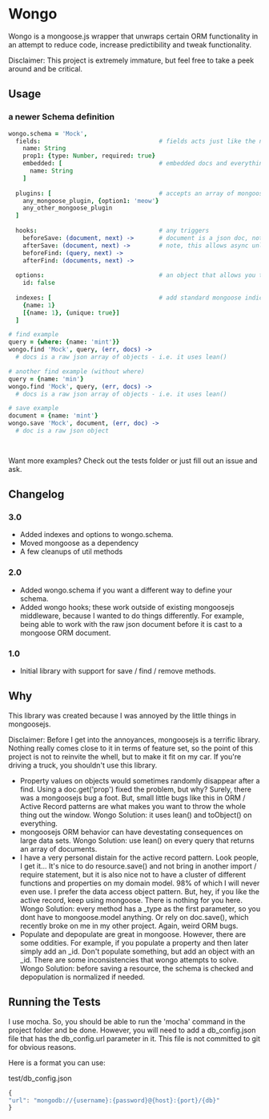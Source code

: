# Wongo

Wongo is a mongoose.js wrapper that unwraps certain ORM functionality in an attempt to reduce code, increase predictibility and tweak functionality. 

Disclaimer: This project is extremely immature, but feel free to take a peek around and be critical. 

## Usage

### a newer Schema definition

```coffeescript
wongo.schema = 'Mock',
  fields:                                 # fields acts just like the normal mongoose schema
    name: String
    prop1: {type: Number, required: true}
    embedded: [                           # embedded docs and everything are just like mongoose
      name: String
    ]
    
  plugins: [                              # accepts an array of mongoose plugins
    any_mongoose_plugin, {option1: 'meow'}
    any_other_mongoose_plugin
  ]
  
  hooks:                                  # any triggers 
    beforeSave: (document, next) ->       # document is a json doc, not a mongoose ORM doc
    afterSave: (document, next) ->        # note, this allows async unlike mongoose
    beforeFind: (query, next) ->
    afterFind: (documents, next) ->
  
  options:                                # an object that allows you to change mongoose options for the schema
    id: false
    
  indexes: [                              # add standard mongoose indices
    {name: 1}
    [{name: 1}, {unique: true}]
  ]
```

```coffeescript
# find example
query = {where: {name: 'mint'}}
wongo.find 'Mock', query, (err, docs) ->
  # docs is a raw json array of objects - i.e. it uses lean()

# another find example (without where)
query = {name: 'min'}
wongo.find 'Mock', query, (err, docs) ->
  # docs is a raw json array of objects - i.e. it uses lean()

# save example
document = {name: 'mint'}
wongo.save 'Mock', document, (err, doc) ->
  # doc is a raw json object

  
```

Want more examples? Check out the tests folder or just fill out an issue and ask. 

## Changelog

### 3.0 
* Added indexes and options to wongo.schema.
* Moved mongoose as a dependency 
* A few cleanups of util methods

### 2.0 
* Added wongo.schema if you want a different way to define your schema. 
* Added wongo hooks; these work outside of existing mongoosejs middleware, because I wanted to do things differently. For example, being able to work with the raw json document before it is cast to a mongoose ORM document. 

### 1.0 
* Initial library with support for save / find / remove methods.


## Why

This library was created because I was annoyed by the little things in mongoosejs. 

Disclaimer: Before I get into the annoyances, mongoosejs is a terrific library. Nothing really comes close to it in terms of feature set, so the point of this project is not to reinvite the whell, but to make it fit on my car. If you're driving a truck, you shouldn't use this library. 

* Property values on objects would sometimes randomly disappear after a find. Using a doc.get('prop') fixed the problem, but why? Surely, there was a mongoosejs bug a foot. But, small little bugs like this in ORM / Active Record patterns are what makes you want to throw the whole thing out the window. Wongo Solution: it uses lean() and toObject() on everything. 
* mongoosejs ORM behavior can have devestating consequences on large data sets. Wongo Solution: use lean() on every query that returns an array of documents.  
* I have a very personal distain for the active record pattern. Look people, I get it... It's nice to do resource.save() and not bring in another import / require statement, but it is also nice not to have a cluster of different functions and properties on my domain model. 98% of which I will never even use. I prefer the data access object pattern. But, hey, if you like the active record, keep using mongoose. There is nothing for you here. Wongo Solution: every method has a _type as the first parameter, so you dont have to mongoose.model anything. Or rely on doc.save(), which recently broke on me in my other project. Again, weird ORM bugs. 
* Populate and depopulate are great in mongoose. However, there are some oddities. For example, if you populate a property and then later simply add an _id. Don't populate something, but add an object with an _id. There are some inconsistencies that wongo attempts to solve. Wongo Solution: before saving a resource, the schema is checked and depopulation is normalized if needed.


## Running the Tests

I use mocha. So, you should be able to run the 'mocha' command in the project folder and be done. However, you will need to add a db_config.json file that has the db_config.url parameter in it. This file is not committed to git for obvious reasons. 

Here is a format you can use:

test/db_config.json

```javascript
{
"url": "mongodb://{username}:{password}@{host}:{port}/{db}"
}
```

